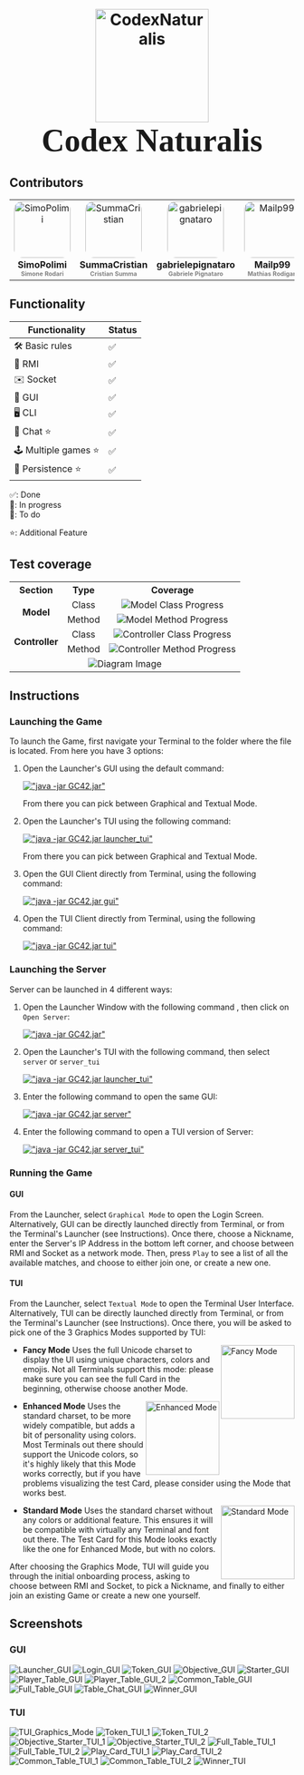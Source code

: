 <h1 align="center">
  <br>
  <img src = "https://github.com/SimoPolimi/ing-sw-2024-rodari-summa-rodigari-pignataro/assets/160849789/8062557e-70be-47f1-aac0-f393496d6ff2" alt="CodexNaturalis" width="200"></a>
  <br>
  <span style="font-family: 'Lucida Handwriting', cursive; font-size: 2em;">Codex Naturalis</span>
  <br>
</h1>

## Contributors

<table>
  <tr>
    <td align="center">
        <div style="width: 100px; height: 100px; border-radius: 15%; overflow: hidden;">
          <img src="https://github.com/SimoPolimi.png" width="100px" alt="SimoPolimi"/>
        </div>
        <a href="https://github.com/SimoPolimi">
            <div style="margin-top: 2px; font-size: 1.2em;">
            <sub><b>SimoPolimi</b></sub>
            </div>
        </a>
        <div style="margin-top: 0; color: grey; font-size: 0.8em;">
          <sub><b>Simone Rodari</b></sub>
        </div>
    </td>
    <td align="center">
        <div style="width: 100px; height: 100px; border-radius: 15%; overflow: hidden;">
            <img src="https://github.com/SummaCristian.png" width="100px;" alt="SummaCristian"/>
        </div>
        <a href="https://github.com/SummaCristian">
        <div style="margin-top: 2px; font-size: 1.2em;">
          <sub><b>SummaCristian</b></sub>
        </div>
      </a>
        <div style="margin-top: 0; color: grey; font-size: 0.8em;">
          <sub><b>Cristian Summa</b></sub>
        </div>
    </td>
    <td align="center">
        <div style="width: 100px; height: 100px; border-radius: 15%; overflow: hidden;">
            <img src="https://github.com/gabrielepignataro.png" width="100px;" alt="gabrielepignataro"/>
        </div>
        <a href="https://github.com/gabrielepignataro">
        <div style="margin-top: 2px; font-size: 1.2em;">
          <sub><b>gabrielepignataro</b></sub>
        </div>
      </a>
        <div style="margin-top: 0; color: grey; font-size: 0.8em;">
          <sub><b>Gabriele Pignataro</b></sub>
        </div>
    </td>
    <td align="center">
        <div style="width: 100px; height: 100px; border-radius: 15%; overflow: hidden;">
            <img src="https://github.com/Mailp99.png" width="100px;" alt="Mailp99"/>
        </div>
        <a href="https://github.com/Mailp99">
        <div style="margin-top: 2px; font-size: 1.2em;">
          <sub><b>Mailp99</b></sub>
        </div>
      </a>
        <div style="margin-top: 0; color: grey; font-size: 0.8em;">
          <sub><b>Mathias Rodigari</b></sub>
        </div>
    </td>
  </tr>
</table>



## Functionality
| Functionality       | Status    |
|---------------------|---------  |
| 🛠️ Basic rules      | ✅       |
| 🛜 RMI              | ✅       |
| ✉️ Socket           | ✅       |
| 🎨 GUI              | ✅       |
| 🖥️ CLI              | ✅       |
| 💬 Chat ⭐️          | ✅      |
| 🕹️ Multiple games ⭐️ | ✅     |
| 🔄 Persistence ⭐️   | ✅      |


✅: Done  
🚧: In progress  
📝: To do

⭐️: Additional Feature

## Test coverage
<table>
  <tr>
    <th>Section</th>
    <th>Type</th>
    <th>Coverage</th>
  </tr>
  <tr>
    <td rowspan="2" align="center" style="font-weight:bold">Model</td>
    <td align="center">Class</td>
    <td align="center"><img src="https://geps.dev/progress/85?dangerColor=800000&warningColor=ff9900&successColor=18ab3f" alt="Model Class Progress"></td>
  </tr>
  <tr>
    <td align="center">Method</td>
    <td align="center"><img src="https://geps.dev/progress/94?dangerColor=800000&warningColor=ff9900&successColor=18ab3f" alt="Model Method Progress"></td>
  </tr>
  <tr>
    <td rowspan="2" align="center" style="font-weight:bold">Controller</td>
    <td align="center">Class</td>
    <td align="center"><img src="https://geps.dev/progress/100?dangerColor=800000&warningColor=ff9900&successColor=18ab3f" alt="Controller Class Progress"></td>
  </tr>
  <tr>
    <td align="center">Method</td>
    <td align="center"><img src="https://geps.dev/progress/93?dangerColor=800000&warningColor=ff9900&successColor=18ab3f" alt="Controller Method Progress"></td>
  </tr>
  <tr>
    <td colspan="3" align="center">
      <img src="https://github.com/SimoPolimi/ing-sw-2024-rodari-summa-rodigari-pignataro/assets/160779720/8d18f666-e615-4832-85a3-f1bfd57e7fd5" alt="Diagram Image">
    </td>
  </tr>
</table>





## Instructions

### Launching the Game
To launch the Game, first navigate your Terminal to the folder where the file is located.
From here you have 3 options:
1. Open the Launcher's GUI using the default command:

    [!["java -jar GC42.jar"](https://readme-typing-svg.demolab.com?font=Fira+Code&size=14&pause=4000&color=6FCE76&background=1F1F1F&vCenter=true&random=false&width=160&height=30&lines=java+-jar+GC42.jar)](https://git.io/typing-svg)

    From there you can pick between Graphical and Textual Mode.

2. Open the Launcher's TUI using the following command:

    [!["java -jar GC42.jar launcher_tui"](https://readme-typing-svg.demolab.com?font=Fira+Code&size=14&pause=4000&color=6FCE76&background=1F1F1F&vCenter=true&random=false&width=270&height=30&lines=java+-jar+GC42.jar+launcher_tui)](https://git.io/typing-svg)

    From there you can pick between Graphical and Textual Mode.

3. Open the GUI Client directly from Terminal, using the following command:

    [!["java -jar GC42.jar gui"](https://readme-typing-svg.demolab.com?font=Fira+Code&size=14&pause=4000&color=6FCE76&background=1F1F1F&vCenter=true&random=false&width=200&height=30&lines=java+-jar+GC42.jar+gui)](https://git.io/typing-svg)

4. Open the TUI Client directly from Terminal, using the following command:

    [!["java -jar GC42.jar tui"](https://readme-typing-svg.demolab.com?font=Fira+Code&size=14&pause=4000&color=6FCE76&background=1F1F1F&vCenter=true&random=false&width=200&height=30&lines=java+-jar+GC42.jar+tui)](https://git.io/typing-svg)

### Launching the Server
Server can be launched in 4 different ways:
1. Open the Launcher Window with the following command , then click on ```Open Server```:

    [!["java -jar GC42.jar"](https://readme-typing-svg.demolab.com?font=Fira+Code&size=14&pause=4000&color=6FCE76&background=1F1F1F&vCenter=true&random=false&width=160&height=30&lines=java+-jar+GC42.jar)](https://git.io/typing-svg)

2. Open the Launcher's TUI with the following command, then select ```server``` or ```server_tui```

    [!["java -jar GC42.jar launcher_tui"](https://readme-typing-svg.demolab.com?font=Fira+Code&size=14&pause=4000&color=6FCE76&background=1F1F1F&vCenter=true&random=false&width=270&height=30&lines=java+-jar+GC42.jar+launcher_tui)](https://git.io/typing-svg)

3. Enter the following command to open the same GUI:

      [!["java -jar GC42.jar server"](https://readme-typing-svg.demolab.com?font=Fira+Code&size=14&pause=4000&color=6FCE76&background=1F1F1F&vCenter=true&random=false&width=220&height=30&lines=java+-jar+GC42.jar+server)](https://git.io/typing-svg)

4. Enter the following command to open a TUI version of Server:

      [!["java -jar GC42.jar server_tui"](https://readme-typing-svg.demolab.com?font=Fira+Code&size=14&pause=2000&color=6FCE76&background=1F1F1F&vCenter=true&random=false&width=250&height=30&lines=java+-jar+GC42.jar+server_tui)](https://git.io/typing-svg)

### Running the Game
#### GUI
From the Launcher, select ```Graphical Mode``` to open the Login Screen.
Alternatively, GUI can be directly launched directly from Terminal, or from the Terminal's Launcher (see Instructions).
Once there, choose a Nickname, enter the Server's IP Address in the bottom left corner, and choose between RMI and Socket as a network mode.
Then, press ```Play``` to see a list of all the available matches, and choose to either join one, or create a new one.


#### TUI
From the Launcher, select ```Textual Mode``` to open the Terminal User Interface. Alternatively, TUI can be directly launched directly from Terminal, or from the Terminal's Launcher (see Instructions). Once there, you will be asked to pick one of the 3 Graphics Modes supported by TUI:


<img align="right" width="130" src="https://github.com/SimoPolimi/ing-sw-2024-rodari-summa-rodigari-pignataro/assets/160849789/020c3c06-7774-4cba-8642-95d36cd993c3" alt="Fancy Mode">

- **Fancy Mode**
  Uses the full Unicode charset to display the UI using unique characters, colors and emojis. Not all Terminals support this mode: please make sure you can see the full Card in the beginning, otherwise choose another Mode.

<img align="right" width="130" src="https://github.com/SimoPolimi/ing-sw-2024-rodari-summa-rodigari-pignataro/assets/160849789/f7c9fd57-1fdd-4ea4-837b-e0a9b48e919f" alt="Enhanced Mode">
  
- **Enhanced Mode**
  Uses the standard charset, to be more widely compatible, but adds a bit of personality using colors. Most Terminals out there should support the Unicode colors, so it's highly likely that this Mode works correctly, but if you have problems visualizing the test Card, please consider using the Mode that works best.
  
<img align="right" width="130" src="https://github.com/SimoPolimi/ing-sw-2024-rodari-summa-rodigari-pignataro/assets/160849789/965591d0-2e0b-4a70-be5c-e7ece3208d29" alt="Standard Mode">
  
- **Standard Mode**
  Uses the standard charset without any colors or additional feature. This ensures it will be compatible with virtually any Terminal and font out there. The Test Card for this Mode looks exactly like the one for Enhanced Mode, but with no colors.
  


After choosing the Graphics Mode, TUI will guide you through the initial onboarding process, asking to choose between RMI and Socket, to pick a Nickname, and finally to either join an existing Game or create a new one yourself.

## Screenshots
### GUI

![Launcher_GUI](https://github.com/SimoPolimi/ing-sw-2024-rodari-summa-rodigari-pignataro/assets/160849789/efad9379-774a-45d9-b589-d3e0db9efa30)
![Login_GUI](https://github.com/SimoPolimi/ing-sw-2024-rodari-summa-rodigari-pignataro/assets/160849789/26cde21a-4c58-4fca-a05f-a22b3cecb0f5)
![Token_GUI](https://github.com/SimoPolimi/ing-sw-2024-rodari-summa-rodigari-pignataro/assets/160849789/7e29337e-b9c3-49db-bc89-c5b46edef06e)
![Objective_GUI](https://github.com/SimoPolimi/ing-sw-2024-rodari-summa-rodigari-pignataro/assets/160849789/4566cf19-7530-49c6-9723-ea3de8bd6be7)
![Starter_GUI](https://github.com/SimoPolimi/ing-sw-2024-rodari-summa-rodigari-pignataro/assets/160849789/58e73526-de4d-468e-b6db-609fc80f5ecd)
![Player_Table_GUI](https://github.com/SimoPolimi/ing-sw-2024-rodari-summa-rodigari-pignataro/assets/160849789/28f73ba8-aafc-48e5-8242-1651c5e7e428)
![Player_Table_GUI_2](https://github.com/SimoPolimi/ing-sw-2024-rodari-summa-rodigari-pignataro/assets/160849789/3b229ad3-2b58-423b-aa16-af401841cf08)
![Common_Table_GUI](https://github.com/SimoPolimi/ing-sw-2024-rodari-summa-rodigari-pignataro/assets/160849789/7e6e4538-b2d4-4329-8de2-d2fcfb269a16)
![Full_Table_GUI](https://github.com/SimoPolimi/ing-sw-2024-rodari-summa-rodigari-pignataro/assets/160849789/d4269405-7218-4f3d-a2de-76fa642157a6)
![Table_Chat_GUI](https://github.com/SimoPolimi/ing-sw-2024-rodari-summa-rodigari-pignataro/assets/160849789/a319e4a4-bdaa-4c20-97c1-a05ae093a4c8)
![Winner_GUI](https://github.com/SimoPolimi/ing-sw-2024-rodari-summa-rodigari-pignataro/assets/160849789/569d4a12-4c64-4b10-8017-04d34532c942)


### TUI

![TUI_Graphics_Mode](https://github.com/SimoPolimi/ing-sw-2024-rodari-summa-rodigari-pignataro/assets/160849789/837201b9-6877-4729-b791-5c3f3333b5e4)
![Token_TUI_1](https://github.com/SimoPolimi/ing-sw-2024-rodari-summa-rodigari-pignataro/assets/160849789/7e2d9cf7-4c8f-4136-862b-1853229fba0f)
![Token_TUI_2](https://github.com/SimoPolimi/ing-sw-2024-rodari-summa-rodigari-pignataro/assets/160849789/87af74b5-bbe0-4f94-aca7-338f6295391d)
![Objective_Starter_TUI_1](https://github.com/SimoPolimi/ing-sw-2024-rodari-summa-rodigari-pignataro/assets/160849789/9a14c9b6-5217-487b-ab13-929888ed9f5a)
![Objective_Starter_TUI_2](https://github.com/SimoPolimi/ing-sw-2024-rodari-summa-rodigari-pignataro/assets/160849789/725ff799-e71e-4c1a-877a-27674c75ffaf)
![Full_Table_TUI_1](https://github.com/SimoPolimi/ing-sw-2024-rodari-summa-rodigari-pignataro/assets/160849789/6896d8aa-05c3-4b2d-8942-0d3779942667)
![Full_Table_TUI_2](https://github.com/SimoPolimi/ing-sw-2024-rodari-summa-rodigari-pignataro/assets/160849789/6d08024d-1677-414d-9cce-77a1237ac986)
![Play_Card_TUI_1](https://github.com/SimoPolimi/ing-sw-2024-rodari-summa-rodigari-pignataro/assets/160849789/7c74a741-298a-4431-a91a-aec6d95d810d)
![Play_Card_TUI_2](https://github.com/SimoPolimi/ing-sw-2024-rodari-summa-rodigari-pignataro/assets/160849789/f4f64c32-06e9-490c-8e18-233f7b1fde0e)
![Common_Table_TUI_1](https://github.com/SimoPolimi/ing-sw-2024-rodari-summa-rodigari-pignataro/assets/160849789/8746b30d-4ed2-4928-b9b0-11b3fdf92cd3)
![Common_Table_TUI_2](https://github.com/SimoPolimi/ing-sw-2024-rodari-summa-rodigari-pignataro/assets/160849789/fdf75d54-19ab-4e9f-a030-167785de844d)
![Winner_TUI](https://github.com/SimoPolimi/ing-sw-2024-rodari-summa-rodigari-pignataro/assets/160849789/26a3522d-5481-4092-adc5-37a66b80393b)
